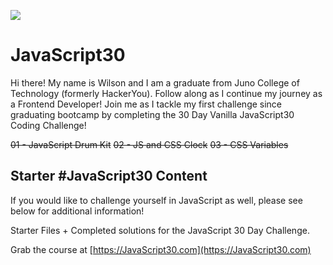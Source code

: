 ﻿![](https://javascript30.com/images/JS3-social-share.png)

# JavaScript30

Hi there!  My name is Wilson and I am a graduate from Juno College of Technology (formerly HackerYou).  Follow along as I continue my journey as a Frontend Developer!  Join me as I tackle my first challenge since graduating bootcamp by completing the 30 Day Vanilla JavaScript30 Coding Challenge! 

~~01 - JavaScript Drum Kit~~
~~02 - JS and CSS Clock~~
~~03 - CSS Variables~~

## Starter #JavaScript30 Content

If you would like to challenge yourself in JavaScript as well, please see below for additional information!

Starter Files + Completed solutions for the JavaScript 30 Day Challenge.

Grab the course at [https://JavaScript30.com](https://JavaScript30.com)
